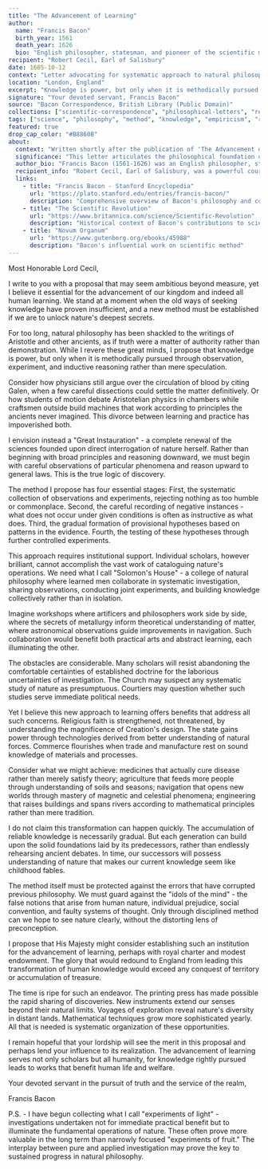 ```yaml
---
title: "The Advancement of Learning"
author:
  name: "Francis Bacon"
  birth_year: 1561
  death_year: 1626
  bio: "English philosopher, statesman, and pioneer of the scientific method"
recipient: "Robert Cecil, Earl of Salisbury"
date: 1605-10-12
context: "Letter advocating for systematic approach to natural philosophy"
location: "London, England"
excerpt: "Knowledge is power, but only when it is methodically pursued through observation, experiment, and inductive reasoning rather than mere speculation."
signature: "Your devoted servant, Francis Bacon"
source: "Bacon Correspondence, British Library (Public Domain)"
collections: ["scientific-correspondence", "philosophical-letters", "renaissance"]
tags: ["science", "philosophy", "method", "knowledge", "empiricism", "renaissance"]
featured: true
drop_cap_color: "#B8860B"
about:
  context: "Written shortly after the publication of 'The Advancement of Learning,' this letter outlines Bacon's revolutionary vision for systematic scientific inquiry that would later influence the founding of the Royal Society."
  significance: "This letter articulates the philosophical foundation of the scientific revolution - the idea that knowledge must be built through systematic observation and experimentation rather than reliance on ancient authorities."
  author_bio: "Francis Bacon (1561-1626) was an English philosopher, statesman, and advocate of the scientific method. His works laid the foundation for the empirical approach to science and influenced the development of the Scientific Revolution."
  recipient_info: "Robert Cecil, Earl of Salisbury, was a powerful courtier and chief minister to King James I. Bacon often corresponded with him on matters of state and learning."
  links:
    - title: "Francis Bacon - Stanford Encyclopedia"
      url: "https://plato.stanford.edu/entries/francis-bacon/"
      description: "Comprehensive overview of Bacon's philosophy and contributions"
    - title: "The Scientific Revolution"
      url: "https://www.britannica.com/science/Scientific-Revolution"
      description: "Historical context of Bacon's contributions to scientific method"
    - title: "Novum Organum"
      url: "https://www.gutenberg.org/ebooks/45988"
      description: "Bacon's influential work on scientific method"
---
```


Most Honorable Lord Cecil,

I write to you with a proposal that may seem ambitious beyond measure, yet I believe it essential for the advancement of our kingdom and indeed all human learning. We stand at a moment when the old ways of seeking knowledge have proven insufficient, and a new method must be established if we are to unlock nature's deepest secrets.

For too long, natural philosophy has been shackled to the writings of Aristotle and other ancients, as if truth were a matter of authority rather than demonstration. While I revere these great minds, I propose that knowledge is power, but only when it is methodically pursued through observation, experiment, and inductive reasoning rather than mere speculation.

Consider how physicians still argue over the circulation of blood by citing Galen, when a few careful dissections could settle the matter definitively. Or how students of motion debate Aristotelian physics in chambers while craftsmen outside build machines that work according to principles the ancients never imagined. This divorce between learning and practice has impoverished both.

I envision instead a "Great Instauration" - a complete renewal of the sciences founded upon direct interrogation of nature herself. Rather than beginning with broad principles and reasoning downward, we must begin with careful observations of particular phenomena and reason upward to general laws. This is the true logic of discovery.

The method I propose has four essential stages: First, the systematic collection of observations and experiments, rejecting nothing as too humble or commonplace. Second, the careful recording of negative instances - what does not occur under given conditions is often as instructive as what does. Third, the gradual formation of provisional hypotheses based on patterns in the evidence. Fourth, the testing of these hypotheses through further controlled experiments.

This approach requires institutional support. Individual scholars, however brilliant, cannot accomplish the vast work of cataloguing nature's operations. We need what I call "Solomon's House" - a college of natural philosophy where learned men collaborate in systematic investigation, sharing observations, conducting joint experiments, and building knowledge collectively rather than in isolation.

Imagine workshops where artificers and philosophers work side by side, where the secrets of metallurgy inform theoretical understanding of matter, where astronomical observations guide improvements in navigation. Such collaboration would benefit both practical arts and abstract learning, each illuminating the other.

The obstacles are considerable. Many scholars will resist abandoning the comfortable certainties of established doctrine for the laborious uncertainties of investigation. The Church may suspect any systematic study of nature as presumptuous. Courtiers may question whether such studies serve immediate political needs.

Yet I believe this new approach to learning offers benefits that address all such concerns. Religious faith is strengthened, not threatened, by understanding the magnificence of Creation's design. The state gains power through technologies derived from better understanding of natural forces. Commerce flourishes when trade and manufacture rest on sound knowledge of materials and processes.

Consider what we might achieve: medicines that actually cure disease rather than merely satisfy theory; agriculture that feeds more people through understanding of soils and seasons; navigation that opens new worlds through mastery of magnetic and celestial phenomena; engineering that raises buildings and spans rivers according to mathematical principles rather than mere tradition.

I do not claim this transformation can happen quickly. The accumulation of reliable knowledge is necessarily gradual. But each generation can build upon the solid foundations laid by its predecessors, rather than endlessly rehearsing ancient debates. In time, our successors will possess understanding of nature that makes our current knowledge seem like childhood fables.

The method itself must be protected against the errors that have corrupted previous philosophy. We must guard against the "idols of the mind" - the false notions that arise from human nature, individual prejudice, social convention, and faulty systems of thought. Only through disciplined method can we hope to see nature clearly, without the distorting lens of preconception.

I propose that His Majesty might consider establishing such an institution for the advancement of learning, perhaps with royal charter and modest endowment. The glory that would redound to England from leading this transformation of human knowledge would exceed any conquest of territory or accumulation of treasure.

The time is ripe for such an endeavor. The printing press has made possible the rapid sharing of discoveries. New instruments extend our senses beyond their natural limits. Voyages of exploration reveal nature's diversity in distant lands. Mathematical techniques grow more sophisticated yearly. All that is needed is systematic organization of these opportunities.

I remain hopeful that your lordship will see the merit in this proposal and perhaps lend your influence to its realization. The advancement of learning serves not only scholars but all humanity, for knowledge rightly pursued leads to works that benefit human life and welfare.

Your devoted servant in the pursuit of truth and the service of the realm,

Francis Bacon

P.S. - I have begun collecting what I call "experiments of light" - investigations undertaken not for immediate practical benefit but to illuminate the fundamental operations of nature. These often prove more valuable in the long term than narrowly focused "experiments of fruit." The interplay between pure and applied investigation may prove the key to sustained progress in natural philosophy.